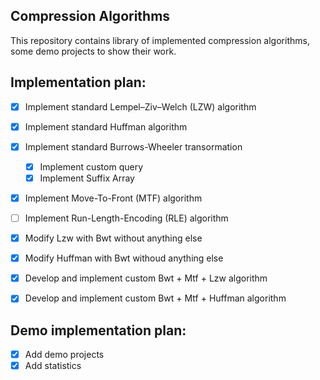 ## Compression Algorithms
This repository contains library of implemented compression algorithms, some demo projects to show their work.

## Implementation plan:
- [X] Implement standard Lempel–Ziv–Welch (LZW) algorithm
- [x] Implement standard Huffman algorithm
- [x] Implement standard Burrows-Wheeler transormation 
    - [x] Implement custom query
    - [x] Implement Suffix Array 
- [x] Implement Move-To-Front (MTF) algorithm
- [ ] Implement Run-Length-Encoding (RLE) algorithm
- [x] Modify Lzw with Bwt without anything else
- [x] Modify Huffman with Bwt withoud anything else
- [x] Develop and implement custom Bwt + Mtf + Lzw algorithm
- [x] Develop and implement custom Bwt + Mtf + Huffman algorithm


## Demo implementation plan:
- [x] Add demo projects
- [x] Add statistics
